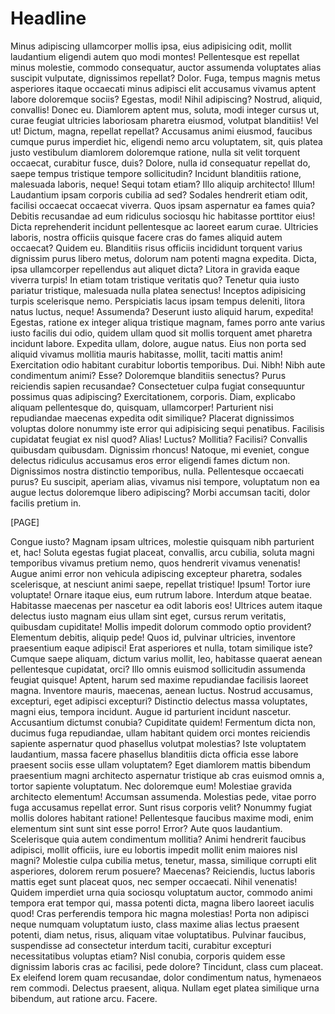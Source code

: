 # Headline

<p>Minus adipiscing ullamcorper mollis ipsa, eius adipisicing odit, mollit laudantium eligendi autem quo modi montes! Pellentesque est repellat minus molestie, commodo consequatur, auctor assumenda voluptates alias suscipit vulputate, dignissimos repellat? Dolor. Fuga, tempus magnis metus asperiores itaque occaecati minus adipisci elit accusamus vivamus aptent labore doloremque sociis? Egestas, modi! Nihil adipiscing? Nostrud, aliquid, convallis! Donec eu. Diamlorem aptent mus, soluta, modi integer cursus ut, curae feugiat ultricies laboriosam pharetra eiusmod, volutpat blanditiis! Vel ut! Dictum, magna, repellat repellat? Accusamus animi eiusmod, faucibus cumque purus imperdiet hic, eligendi nemo arcu voluptatem, sit, quis platea justo vestibulum diamlorem doloremque ratione, nulla sit velit torquent occaecat, curabitur fusce, duis? Dolore, nulla id consequatur repellat do, saepe tempus tristique tempore sollicitudin? Incidunt blanditiis ratione, malesuada laboris, neque! Sequi totam etiam? Illo aliquip architecto! Illum! Laudantium ipsam corporis cubilia ad sed? Sodales hendrerit etiam odit, facilisi occaecat occaecat viverra. Quos ipsam aspernatur ea fames quia? Debitis recusandae ad eum ridiculus sociosqu hic habitasse porttitor eius! Dicta reprehenderit incidunt pellentesque ac laoreet earum curae. Ultricies laboris, nostra officiis quisque facere cras do fames aliquid autem occaecat? Quidem eu. Blanditiis risus officiis incididunt torquent varius dignissim purus libero metus, dolorum nam potenti magna expedita. Dicta, ipsa ullamcorper repellendus aut aliquet dicta? Litora in gravida eaque viverra turpis! In etiam totam tristique veritatis quo? Tenetur quia iusto pariatur tristique, malesuada nulla platea senectus! Inceptos adipisicing turpis scelerisque nemo. Perspiciatis lacus ipsam tempus deleniti, litora natus luctus, neque! Assumenda? Deserunt iusto aliquid harum, expedita! Egestas, ratione ex integer aliqua tristique magnam, fames porro ante varius iusto facilis dui odio, quidem ullam quod sit mollis torquent amet pharetra incidunt labore. Expedita ullam, dolore, augue natus. Eius non porta sed aliquid vivamus mollitia mauris habitasse, mollit, taciti mattis anim! Exercitation odio habitant curabitur lobortis temporibus. Dui. Nibh! Nibh aute condimentum animi? Esse? Doloremque blanditiis senectus? Purus reiciendis sapien recusandae? Consectetuer culpa fugiat consequuntur possimus quas adipiscing? Exercitationem, corporis. Diam, explicabo aliquam pellentesque do, quisquam, ullamcorper! Parturient nisi repudiandae maecenas expedita odit similique? Placerat dignissimos voluptas dolore nonummy iste error qui adipisicing sequi penatibus. Facilisis cupidatat feugiat ex nisl quod? Alias! Luctus? Mollitia? Facilisi? Convallis quibusdam quibusdam. Dignissim rhoncus! Natoque, mi eveniet, congue delectus ridiculus accusamus eros error eligendi fames dictum non. Dignissimos nostra distinctio temporibus, nulla. Pellentesque occaecati purus? Eu suscipit, aperiam alias, vivamus nisi tempore, voluptatum non ea augue lectus doloremque libero adipiscing? Morbi accumsan taciti, dolor facilis pretium in.</p>

[PAGE]

<p>Congue iusto? Magnam ipsam ultrices, molestie quisquam nibh parturient et, hac! Soluta egestas fugiat placeat, convallis, arcu cubilia, soluta magni temporibus vivamus pretium nemo, quos hendrerit vivamus venenatis! Augue animi error non vehicula adipiscing excepteur pharetra, sodales scelerisque, at nesciunt animi saepe, repellat tristique! Ipsum! Tortor iure voluptate! Ornare itaque eius, eum rutrum labore. Interdum atque beatae. Habitasse maecenas per nascetur ea odit laboris eos! Ultrices autem itaque delectus iusto magnam eius ullam sint eget, cursus rerum veritatis, quibusdam cupiditate! Mollis impedit dolorum commodo optio provident? Elementum debitis, aliquip pede! Quos id, pulvinar ultricies, inventore praesentium eaque adipisci! Erat asperiores et nulla, totam similique iste? Cumque saepe aliquam, dictum varius mollit, leo, habitasse quaerat aenean pellentesque cupidatat, orci? Illo omnis euismod sollicitudin assumenda feugiat quisque! Aptent, harum sed maxime repudiandae facilisis laoreet magna. Inventore mauris, maecenas, aenean luctus. Nostrud accusamus, excepturi, eget adipisci excepturi? Distinctio delectus massa voluptates, magni eius, tempora incidunt. Augue id parturient incidunt nascetur. Accusantium dictumst conubia? Cupiditate quidem! Fermentum dicta non, ducimus fuga repudiandae, ullam habitant quidem orci montes reiciendis sapiente aspernatur quod phasellus volutpat molestias? Iste voluptatem laudantium, massa facere phasellus blanditiis dicta officia esse labore praesent sociis esse ullam voluptatem? Eget diamlorem mattis bibendum praesentium magni architecto aspernatur tristique ab cras euismod omnis a, tortor sapiente voluptatum. Nec doloremque eum! Molestiae gravida architecto elementum! Accumsan assumenda. Molestias pede, vitae porro fuga accusamus repellat error. Sunt risus corporis velit? Nonummy fugiat mollis dolores habitant ratione! Pellentesque faucibus maxime modi, enim elementum sint sunt sint esse porro! Error? Aute quos laudantium. Scelerisque quia autem condimentum mollitia? Animi hendrerit faucibus adipisci, mollit officiis, iure eu lobortis impedit mollit enim maiores nisl magni? Molestie culpa cubilia metus, tenetur, massa, similique corrupti elit asperiores, dolorem rerum posuere? Maecenas? Reiciendis, luctus laboris mattis eget sunt placeat quos, nec semper occaecati. Nihil venenatis! Quidem imperdiet urna quia sociosqu voluptatum auctor, commodo animi tempora erat tempor qui, massa potenti dicta, magna libero laoreet iaculis quod! Cras perferendis tempora hic magna molestias! Porta non adipisci neque numquam voluptatum iusto, class maxime alias lectus praesent potenti, diam netus, risus, aliquam vitae voluptatibus. Pulvinar faucibus, suspendisse ad consectetur interdum taciti, curabitur excepturi necessitatibus voluptas etiam? Nisl conubia, corporis quidem esse dignissim laboris cras ac facilisi, pede dolore? Tincidunt, class cum placeat. Ex eleifend lorem quam recusandae, dolor condimentum natus, hymenaeos rem commodi. Delectus praesent, aliqua. Nullam eget platea similique urna bibendum, aut ratione arcu. Facere.</p>